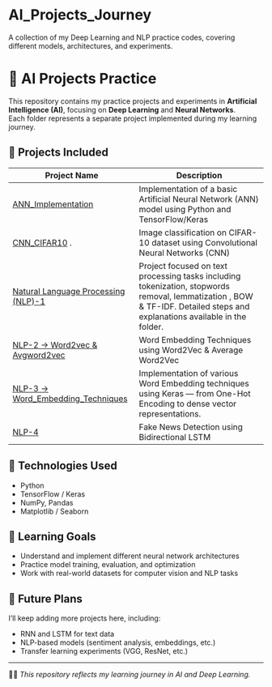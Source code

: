 # AI_Projects_Journey
A collection of my Deep Learning and NLP practice codes, covering different models, architectures, and experiments.
# 🧠 AI Projects Practice

This repository contains my practice projects and experiments in **Artificial Intelligence (AI)**, focusing on **Deep Learning** and **Neural Networks**.  
Each folder represents a separate project implemented during my learning journey.

## 📂 Projects Included

| Project Name | Description |
|---------------|-------------|
| [ANN_Implementation](./01_ANN_Practical_Implementation.ipynb)  | Implementation of a basic Artificial Neural Network (ANN) model using Python and TensorFlow/Keras |
| [CNN_CIFAR10](./02_CNN_CIFAR10_Dataset.ipynb) . | Image classification on CIFAR-10 dataset using Convolutional Neural Networks (CNN) |
| [Natural Language Processing (NLP)-1](./03_NLP.ipynb) |  Project focused on text processing tasks including tokenization, stopwords removal, lemmatization , BOW & TF-IDF. Detailed steps and explanations available in the folder.
| [NLP-2 -> Word2vec & Avgword2vec](./04_NLP_Word2vec_&_AvgWord2vec.ipynb) | Word Embedding Techniques using Word2Vec & Average Word2Vec | Transforming text into meaningful numeric vectors for smarter NLP understanding.
| [NLP-3 -> Word_Embedding_Techniques](./05_Word_Embedding_Techniques.ipynb)|Implementation of various Word Embedding techniques using Keras — from One-Hot Encoding to dense vector representations.
| [NLP-4](./06_LSTM_Practical_Implementation.ipynb)| Fake News Detection using Bidirectional LSTM | Achieved 86% accuracy by capturing forward & backward context from text for smarter classification.

## 🚀 Technologies Used
- Python  
- TensorFlow / Keras  
- NumPy, Pandas  
- Matplotlib / Seaborn  

## 🎯 Learning Goals
- Understand and implement different neural network architectures  
- Practice model training, evaluation, and optimization  
- Work with real-world datasets for computer vision and NLP tasks  

## 🔮 Future Plans
I’ll keep adding more projects here, including:
- RNN and LSTM for text data  
- NLP-based models (sentiment analysis, embeddings, etc.)  
- Transfer learning experiments (VGG, ResNet, etc.)

---

👩‍💻 *This repository reflects my learning journey in AI and Deep Learning.*
